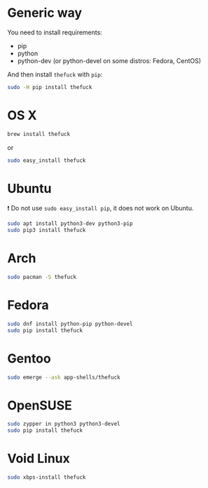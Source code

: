# Generic way

You need to install requirements:
- pip
- python
- python-dev (or python-devel on some distros: Fedora, CentOS)

And then install `thefuck` with `pip`:

```bash
sudo -H pip install thefuck
```

# OS X

```bash
brew install thefuck
```

or

```bash
sudo easy_install thefuck
```

# Ubuntu

:exclamation: Do not use `sudo easy_install pip`, it does not work on Ubuntu.

```bash
sudo apt install python3-dev python3-pip
sudo pip3 install thefuck
```

# Arch

```bash
sudo pacman -S thefuck
```

# Fedora

```bash
sudo dnf install python-pip python-devel
sudo pip install thefuck
```

# Gentoo

```bash
sudo emerge --ask app-shells/thefuck
```
# OpenSUSE

```bash
sudo zypper in python3 python3-devel
sudo pip install thefuck
```

# Void Linux
```bash
sudo xbps-install thefuck
```